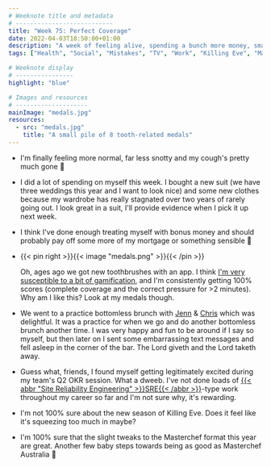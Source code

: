 ```yaml
---
# Weeknote title and metadata
# ---------------------------
title: "Week 75: Perfect Coverage"
date: 2022-04-03T18:50:00+01:00
description: "A week of feeling alive, spending a bunch more money, smart toothbrushes, bottomless brunch, exciting OKRs, Killing Eve, and some tweaks to Masterchef."
tags: ["Health", "Social", "Mistakes", "TV", "Work", "Killing Eve", "Masterchef"]

# Weeknote display
# ----------------
highlight: "blue"

# Images and resources
# --------------------
mainImage: "medals.jpg"
resources:
  - src: "medals.jpg"
    title: "A small pile of 8 tooth-related medals"
---
```


  * I'm finally feeling more normal, far less snotty and my cough's pretty much gone :tada:

  * I did a lot of spending on myself this week. I bought a new suit (we have three weddings this year and I want to look nice) and some new clothes because my wardrobe has really stagnated over two years of rarely going out. I look great in a suit, I'll provide evidence when I pick it up next week.

  * I think I've done enough treating myself with bonus money and should probably pay off some more of my mortgage or something sensible :thinking:

  * {{< pin right >}}{{< image "medals.png" >}}{{< /pin >}}
  
    Oh, ages ago we got new toothbrushes with an app. I think [I'm very susceptible to a bit of gamification](https://crossword.rowanmanning.com/), and I'm consistently getting 100% scores (complete coverage and the correct pressure for >2 minutes). Why am I like this? Look at my medals though.

  * We went to a practice bottomless brunch with [Jenn](https://twitter.com/teachlearncode) & [Chris](https://twitter.com/mowjj) which was delightful. It was a practice for when we go and do another bottomless brunch another time. I was very happy and fun to be around if I say so myself, but then later on I sent some embarrassing text messages and fell asleep in the corner of the bar. The Lord giveth and the Lord taketh away.

  * Guess what, friends, I found myself getting legitimately excited during my team's Q2 OKR session. What a dweeb. I've not done loads of [{{< abbr "Site Reliability Engineering" >}}SRE{{< /abbr >}}](https://en.wikipedia.org/wiki/Site_reliability_engineering)-type work throughout my career so far and I'm not sure why, it's rewarding.

  * I'm not 100% sure about the new season of Killing Eve. Does it feel like it's squeezing too much in maybe?

  * I'm 100% sure that the slight tweaks to the Masterchef format this year are great. Another few baby steps towards being as good as Masterchef Australia :eyes:
